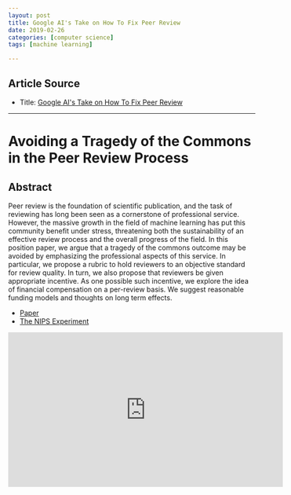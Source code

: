 ```yaml
---
layout: post
title: Google AI's Take on How To Fix Peer Review
date: 2019-02-26
categories: [computer science]
tags: [machine learning]

---
```


## Article Source
* Title: [Google AI's Take on How To Fix Peer Review](https://www.youtube.com/watch?v=pv8Sl2rWyCQ)

---


Avoiding a Tragedy of the Commons in the Peer Review Process
=====

## Abstract

Peer review is the foundation of scientific publication, and the task of reviewing has long been seen as a cornerstone of professional service. However, the massive growth in the field of machine learning has put this community benefit under stress, threatening both the sustainability of an effective review process and the overall progress of the field. In this position paper, we argue that a tragedy of the commons outcome may be avoided by emphasizing the professional aspects of this service. In particular, we propose a rubric to hold reviewers to an objective standard for review quality. In turn, we also propose that reviewers be given appropriate incentive. As one possible such incentive, we explore the idea of financial compensation on a per-review basis. We suggest reasonable funding models and thoughts on long term effects.


* [Paper](https://arxiv.org/abs/1901.06246)
* [The NIPS Experiment](http://blog.mrtz.org/2014/12/15/the-nips-experiment.html)


<iframe width="560" height="315" src="https://www.youtube.com/embed/pv8Sl2rWyCQ" frameborder="0" allow="accelerometer; autoplay; encrypted-media; gyroscope; picture-in-picture" allowfullscreen></iframe>